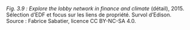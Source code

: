 *Fig. 3.9 :* *Explore the lobby network in finance and climate* (détail), 2015. Sélection d’EDF et focus sur les liens de propriété. Survol d’Edison.  
Source : Fabrice Sabatier, licence CC BY-NC-SA 4.0.